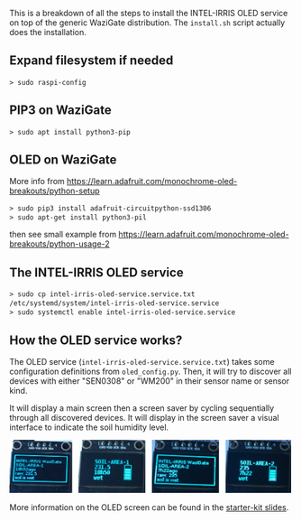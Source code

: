 This is a breakdown of all the steps to install the INTEL-IRRIS OLED service on top of the generic WaziGate distribution. The `install.sh` script actually does the installation. 

Expand filesystem if needed
---------------------------

	> sudo raspi-config
	
PIP3 on WaziGate
----------------

	> sudo apt install python3-pip
	
OLED on WaziGate
----------------

More info from https://learn.adafruit.com/monochrome-oled-breakouts/python-setup

	> sudo pip3 install adafruit-circuitpython-ssd1306
	> sudo apt-get install python3-pil
	
then see small example from https://learn.adafruit.com/monochrome-oled-breakouts/python-usage-2
	
	
The INTEL-IRRIS OLED service
----------------------------

	> sudo cp intel-irris-oled-service.service.txt /etc/systemd/system/intel-irris-oled-service.service
	> sudo systemctl enable intel-irris-oled-service.service
	
How the OLED service works?
---------------------------

The OLED service (`intel-irris-oled-service.service.txt`) takes some configuration definitions from `oled_config.py`. Then, it will try to discover all devices with either "SEN0308" or "WM200" in their sensor name or sensor kind.

It will display a main screen then a screen saver	by cycling sequentially through all discovered devices. It will display in the screen saver a visual interface to indicate the soil humidity level.

<img src="https://github.com/CongducPham/PRIMA-Intel-IrriS/blob/main/images/oled-cycling.png" width="500">

More information on the OLED screen can be found in the [starter-kit slides](https://github.com/CongducPham/PRIMA-Intel-IrriS/blob/main/Tutorials/Intel-Irris-starter-kit.pdf).